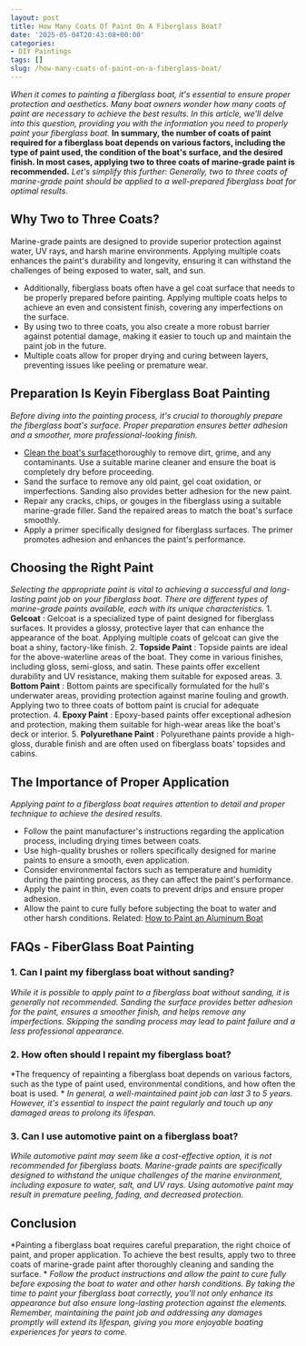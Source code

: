 ```yaml
---
layout: post
title: How Many Coats Of Paint On A Fiberglass Boat?
date: '2025-05-04T20:43:08+00:00'
categories:
- DIY Paintings
tags: []
slug: /how-many-coats-of-paint-on-a-fiberglass-boat/
---
```


*When it comes to painting a fiberglass boat, it's essential to ensure proper protection and aesthetics. Many boat owners wonder how many coats of paint are necessary to achieve the best results. In this article, we'll delve into this question, providing you with the information you need to properly paint your fiberglass boat.*
**In summary, the number of coats of paint required for a fiberglass boat depends on various factors, including the type of paint used, the condition of the boat's surface, and the desired finish. In most cases, applying two to three coats of marine-grade paint is recommended.**
*Let's simplify this further: Generally, two to three coats of marine-grade paint should be applied to a well-prepared fiberglass boat for optimal results.*
## **Why Two to Three Coats?**
Marine-grade paints are designed to provide superior protection against water, UV rays, and harsh marine environments. Applying multiple coats enhances the paint's durability and longevity, ensuring it can withstand the challenges of being exposed to water, salt, and sun.
- Additionally, fiberglass boats often have a gel coat surface that needs to be properly prepared before painting. Applying multiple coats helps to achieve an even and consistent finish, covering any imperfections on the surface.
- By using two to three coats, you also create a more robust barrier against potential damage, making it easier to touch up and maintain the paint job in the future.
- Multiple coats allow for proper drying and curing between layers, preventing issues like peeling or premature wear.
## **Preparation Is Key**in Fiberglass Boat Painting
*Before diving into the painting process, it's crucial to thoroughly prepare the fiberglass boat's surface. Proper preparation ensures better adhesion and a smoother, more professional-looking finish.*
- [Clean the boat's surface](https://pestpolicy.com/best-fiberglass-boat-cleaner/)thoroughly to remove dirt, grime, and any contaminants. Use a suitable marine cleaner and ensure the boat is completely dry before proceeding.
- Sand the surface to remove any old paint, gel coat oxidation, or imperfections. Sanding also provides better adhesion for the new paint.
- Repair any cracks, chips, or gouges in the fiberglass using a suitable marine-grade filler. Sand the repaired areas to match the boat's surface smoothly.
- Apply a primer specifically designed for fiberglass surfaces. The primer promotes adhesion and enhances the paint's performance.
## **Choosing the Right Paint**
*Selecting the appropriate paint is vital to achieving a successful and long-lasting paint job on your fiberglass boat. There are different types of marine-grade paints available, each with its unique characteristics.*
1.
**Gelcoat**
:
Gelcoat is a specialized type of paint designed for fiberglass surfaces. It provides a glossy, protective layer that can enhance the appearance of the boat. Applying multiple coats of gelcoat can give the boat a shiny, factory-like finish.
2.
**Topside Paint**
:
Topside paints are ideal for the above-waterline areas of the boat. They come in various finishes, including gloss, semi-gloss, and satin. These paints offer excellent durability and UV resistance, making them suitable for exposed areas.
3.
**Bottom Paint**
:
Bottom paints are specifically formulated for the hull's underwater areas, providing protection against marine fouling and growth. Applying two to three coats of bottom paint is crucial for adequate protection.
4.
**Epoxy Paint**
:
Epoxy-based paints offer exceptional adhesion and protection, making them suitable for high-wear areas like the boat's deck or interior.
5.
**Polyurethane Paint**
:
Polyurethane paints provide a high-gloss, durable finish and are often used on fiberglass boats' topsides and cabins.
## **The Importance of Proper Application**
*Applying paint to a fiberglass boat requires attention to detail and proper technique to achieve the desired results.*
- Follow the paint manufacturer's instructions regarding the application process, including drying times between coats.
- Use high-quality brushes or rollers specifically designed for marine paints to ensure a smooth, even application.
- Consider environmental factors such as temperature and humidity during the painting process, as they can affect the paint's performance.
- Apply the paint in thin, even coats to prevent drips and ensure proper adhesion.
- Allow the paint to cure fully before subjecting the boat to water and other harsh conditions.
Related:
[How to Paint an Aluminum Boat](https://pestpolicy.com/how-to-paint-an-aluminum-boat/)
## FAQs - FiberGlass Boat Painting
### **1. Can I paint my fiberglass boat without sanding?**
*While it is possible to apply paint to a fiberglass boat without sanding, it is generally not recommended.*
*Sanding the surface provides better adhesion for the paint, ensures a smoother finish, and helps remove any imperfections. Skipping the sanding process may lead to paint failure and a less professional appearance.*
### **2. How often should I repaint my fiberglass boat?**
*The frequency of repainting a fiberglass boat depends on various factors, such as the type of paint used, environmental conditions, and how often the boat is used. *
*In general, a well-maintained paint job can last 3 to 5 years. However, it's essential to inspect the paint regularly and touch up any damaged areas to prolong its lifespan.*
### **3. Can I use automotive paint on a fiberglass boat?**
*While automotive paint may seem like a cost-effective option, it is not recommended for fiberglass boats.*
*Marine-grade paints are specifically designed to withstand the unique challenges of the marine environment, including exposure to water, salt, and UV rays. Using automotive paint may result in premature peeling, fading, and decreased protection.*
## **Conclusion**
*Painting a fiberglass boat requires careful preparation, the right choice of paint, and proper application. To achieve the best results, apply two to three coats of marine-grade paint after thoroughly cleaning and sanding the surface. *
*Follow the product instructions and allow the paint to cure fully before exposing the boat to water and other harsh conditions. By taking the time to paint your fiberglass boat correctly, you'll not only enhance its appearance but also ensure long-lasting protection against the elements.*
*Remember, maintaining the paint job and addressing any damages promptly will extend its lifespan, giving you more enjoyable boating experiences for years to come.*

